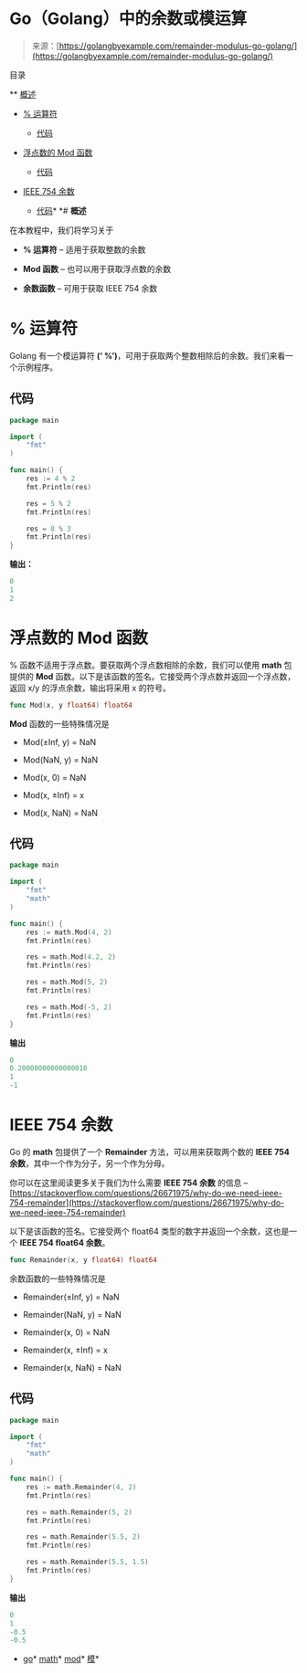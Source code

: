 <!--yml

类别：未分类

日期：2024-10-13 06:15:22

-->

# Go（Golang）中的余数或模运算

> 来源：[https://golangbyexample.com/remainder-modulus-go-golang/](https://golangbyexample.com/remainder-modulus-go-golang/)

目录

**   [概述](#Overview "Overview")

+   [% 运算符](#_Operator "% Operator")

    +   [代码](#Code "Code")

+   [浮点数的 Mod 函数](#Mod_function_for_floats "Mod function for floats")

    +   [代码](#Code-2 "Code")

+   [IEEE 754 余数](#IEEE_754_Remainder "IEEE 754 Remainder")

    +   [代码](#Code-3 "Code")*  *# **概述**

在本教程中，我们将学习关于

+   **% 运算符** – 适用于获取整数的余数

+   **Mod 函数** – 也可以用于获取浮点数的余数

+   **余数函数** – 可用于获取 IEEE 754 余数

# **% 运算符**

Golang 有一个模运算符 **(‘ %’)**，可用于获取两个整数相除后的余数。我们来看一个示例程序。

## **代码**

```go
package main

import (
    "fmt"
)

func main() {
    res := 4 % 2
    fmt.Println(res)

    res = 5 % 2
    fmt.Println(res)

    res = 8 % 3
    fmt.Println(res)
}
```

**输出：**

```go
0
1
2
```

# **浮点数的 Mod 函数**

% 函数不适用于浮点数。要获取两个浮点数相除的余数，我们可以使用 **math** 包提供的 **Mod** 函数。以下是该函数的签名。它接受两个浮点数并返回一个浮点数，返回 x/y 的浮点余数，输出将采用 x 的符号。

```go
func Mod(x, y float64) float64
```

**Mod** 函数的一些特殊情况是

+   Mod(±Inf, y) = NaN

+   Mod(NaN, y) = NaN

+   Mod(x, 0) = NaN

+   Mod(x, ±Inf) = x

+   Mod(x, NaN) = NaN

## **代码**

```go
package main

import (
    "fmt"
    "math"
)

func main() {
    res := math.Mod(4, 2)
    fmt.Println(res)

    res = math.Mod(4.2, 2)
    fmt.Println(res)

    res = math.Mod(5, 2)
    fmt.Println(res)

    res = math.Mod(-5, 2)
    fmt.Println(res)
}
```

**输出**

```go
0
0.20000000000000018
1
-1
```

# **IEEE 754 余数**

Go 的 **math** 包提供了一个 **Remainder** 方法，可以用来获取两个数的 **IEEE 754 余数**，其中一个作为分子，另一个作为分母。

你可以在这里阅读更多关于我们为什么需要 **IEEE 754 余数** 的信息 – [https://stackoverflow.com/questions/26671975/why-do-we-need-ieee-754-remainder](https://stackoverflow.com/questions/26671975/why-do-we-need-ieee-754-remainder)

以下是该函数的签名。它接受两个 float64 类型的数字并返回一个余数，这也是一个 **IEEE 754 float64 余数**。

```go
func Remainder(x, y float64) float64
```

余数函数的一些特殊情况是

+   Remainder(±Inf, y) = NaN

+   Remainder(NaN, y) = NaN

+   Remainder(x, 0) = NaN

+   Remainder(x, ±Inf) = x

+   Remainder(x, NaN) = NaN

## **代码**

```go
package main

import (
    "fmt"
    "math"
)

func main() {
    res := math.Remainder(4, 2)
    fmt.Println(res)

    res = math.Remainder(5, 2)
    fmt.Println(res)

    res = math.Remainder(5.5, 2)
    fmt.Println(res)

    res = math.Remainder(5.5, 1.5)
    fmt.Println(res)
}
```

**输出**

```go
0
1
-0.5
-0.5
```

+   [go](https://golangbyexample.com/tag/go/)*   [math](https://golangbyexample.com/tag/math/)*   [mod](https://golangbyexample.com/tag/mod/)*   [模](https://golangbyexample.com/tag/modulus/)*
